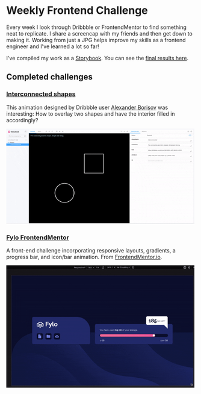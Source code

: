 # Weekly Frontend Challenge
Every week I look through Dribbble or FrontendMentor to find something neat to replicate. I share a screencap with my friends and then get down to making it. Working from just a JPG helps improve my skills as a frontend engineer and I've learned a lot so far!

I've compiled my work as a [Storybook](https://storybook.js.org). You can see the [final results here](https://philgresh.github.io/css-challenge/).

## Completed challenges

### [Interconnected shapes](https://philgresh.github.io/css-challenge/?path=/story/animation-shapes--interconnected)
  This animation designed by Dribbble user [Alexander Borisov](https://dribbble.com/shots/14626933-ART-BASIS-LOGO) was interesting: How to overlay two shapes and have the interior filled in accordingly?

  <img src="src/assets/css-challenge-1.gif" width="500" alt="Interconnected Shapes">

### [Fylo FrontendMentor](https://philgresh.github.io/css-challenge/?path=/story/frontend-fylo-storage--fylo-example)
  A front-end challenge incorporating responsive layouts, gradients, a progress bar, and icon/bar animation. From [FrontendMentor.io](https://www.frontendmentor.io/challenges/fylo-data-storage-component-1dZPRbV5n).

  <img src="src/assets/css-challenge-2_fylo.gif" width="500" alt="Interconnected Shapes">
